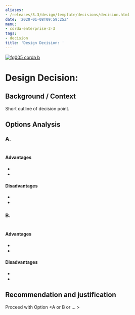 ```yaml
---
aliases:
- /releases/3.3/design/template/decisions/decision.html
date: '2020-01-08T09:59:25Z'
menu:
- corda-enterprise-3-3
tags:
- decision
title: 'Design Decision: '
---
```


[![fg005 corda b](https://www.corda.net/wp-content/uploads/2016/11/fg005_corda_b.png "fg005 corda b")](https://www.corda.net/wp-content/uploads/2016/11/fg005_corda_b.png)


# Design Decision: <Description heading>


## Background / Context

Short outline of decision point.


## Options Analysis


### A. <Option summary>


#### Advantages


* ​
* ​


#### Disadvantages


* ​
* ​


### B. <Option summary>


#### Advantages


* ​
* ​


#### Disadvantages


* ​
* ​


## Recommendation and justification

Proceed with Option <A or B or … >

